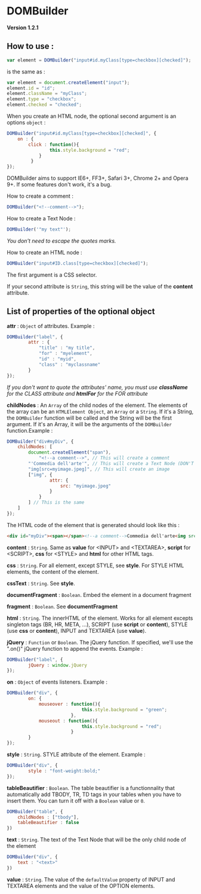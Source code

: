 DOMBuilder
=============

__Version 1.2.1__

How to use :
-------------

```js
var element = DOMBuilder("input#id.myClass[type=checkbox][checked]");
```

is the same as :

```js
var element = document.createElement("input");
element.id = "id";
element.className = "myClass";
element.type = "checkbox";
element.checked = "checked";
```


When you create an HTML node, the optional second argument is an options ``object`` :

```js
DOMBuilder("input#id.myClass[type=checkbox][checked]", {
    on : {
    	click : function(){
				this.style.background = "red";
			}
	     }
});
```

DOMBuilder aims to support IE6+, FF3+, Safari 3+, Chrome 2+ and Opera 9+. If some features don't work, it's a bug.

How to create a comment :
```js
DOMBuilder("<!--comment-->");
```

How to create a Text Node :

```js
DOMBuilder('"my text"');
```

*You don't need to escape the quotes marks.*

How to create an HTML node :

```js
DOMBuilder("input#ID.class[type=checkbox][checked]");
```

The first argument is a CSS selector.

If your second attribute is ```String```, this string will be the value of the **content** attribute.

List of properties of the optional object
----------------------------------------

**attr** : ```Object``` of attributes. Example :

```js
DOMBuilder("label", {
        attr : {
            "title" : "my title",
            "for" : "myelement",
            "id" : "myid",
            "class" : "myclassname"
        }
});
```

*If you don't want to quote the attributes' name, you must use __className__ for the CLASS attribute and __htmlFor__ for the FOR attribute*

**childNodes** : An ```Array``` of the child nodes of the element. The elements of the array can be an ```HTMLElement Object```, an ```Array``` or a ```String```. If it's a String, the ```DOMBuilder``` function will be called and the String will be the first argument. If it's an Array, it will be the arguments of the ```DOMBuilder``` function.Example :

```js
DOMBuilder("div#myDiv", {
    childNodes: [
        document.createElement("span"),
            "<!--a comment-->", // This will create a comment
        "'Commedia dell'arte'", // This will create a Text Node (DON'T ESCAPE THE APOSTROPHE)
        "img[src=myimage.jpeg]", // This will create an image
        ["img", {
                attr: {
                    src: "myimage.jpeg"
                }
            }
        ] // This is the same
    ]
});
```

The HTML code of the element that is generated should look like this :

```html
<div id="myDiv"><span></span><!--a comment-->Commedia dell'arte<img src="myimage.jpeg"><img src="myimage.jpeg"></div>
```

**content** : ```String```. Same as **value** for &lt;INPUT> and &lt;TEXTAREA>, **script** for &lt;SCRIPT>, **css** for &lt;STYLE> and **html** for other HTML tags.

**css** : ```String```. For all element, except STYLE, see **style**. For STYLE HTML elements, the content of the element.

**cssText** : ```String```. See **style**.

**documentFragment** : ```Boolean```. Embed the element in a document fragment

**fragment** : ```Boolean```. See **documentFragment**

**html** : ```String```. The innerHTML of the element. Works for all element excepts singleton tags (BR, HR, META, ...), SCRIPT (use **script** or **content**), STYLE (use **css** or **content**), INPUT and TEXTAREA (use **value**).

**jQuery** : ```Function``` or ```Boolean```. The jQuery function. If specified, we'll use the ".on()" jQuery function to append the events. Example :

```js
DOMBuilder("label", {
        jQuery : window.jQuery
});
```

**on** : ```Object``` of events listeners. Example :

```js
DOMBuilder("div", {
        on: {
            mouseover : function(){
                            this.style.background = "green";
                        },
            mouseout : function(){
                            this.style.background = "red";
                        }
        }
});
```

**style** : ```String```. STYLE attribute of the element. Example :

```js
DOMBuilder("div", {
        style : "font-weight:bold;"
});
```

**tableBeautifier** : ```Boolean```. The table beautifier is a functionnality that automatically add TBODY, TR, TD tags in your tables when you have to insert them. You can turn it off with a ``Boolean`` value or ``0``.

```js
DOMBuilder("table", {
    childNodes : ["tbody"],
    tableBeautifier : false
})
```

**text** : ```String```. The text of the Text Node that will be the only child node of the element

```js
DOMBuilder("div", {
    text : "<text>"
})
```

**value** : ```String```. The value of the ``defaultValue`` property of INPUT and TEXTAREA elements and the value of the OPTION elements.